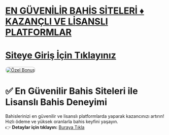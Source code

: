 #  <a href="https://t.me/+7FPuamFhL5E1YTBk">EN GÜVENİLİR BAHİS SİTELERİ ♦️ KAZANÇLI VE LİSANSLI PLATFORMLAR</a>
#  <a href="https://t.me/+7FPuamFhL5E1YTBk">Siteye Giriş İçin Tıklayınız</a>

<meta charset="UTF-8">
    <meta name="viewport" content="width=device-width, initial-scale=1.0">
</head>
<body>

<a href="https://t.me/+7FPuamFhL5E1YTBk" title="Özel Bonus">
<img src="https://i.hizliresim.com/1d7hvuc.png" alt="Özel Bonus" style="max-width: 100%; border: 2px solid #ddd; border-radius: 10px;">
</a> 

# ✅ En Güvenilir Bahis Siteleri ile Lisanslı Bahis Deneyimi  

Bahislerinizi en güvenilir ve lisanslı platformlarda yaparak kazancınızı artırın! Hızlı ödeme ve yüksek oranlarla bahis keyfini yaşayın.  
👉 **Detaylar için tıklayın:** [Buraya Tıkla](https://t.me/+7FPuamFhL5E1YTBk)  

<meta name="description" content="En güvenilir bahis siteleri ile lisanslı ve kazançlı bahis deneyimi. Hemen tıklayın ve keşfedin!">
